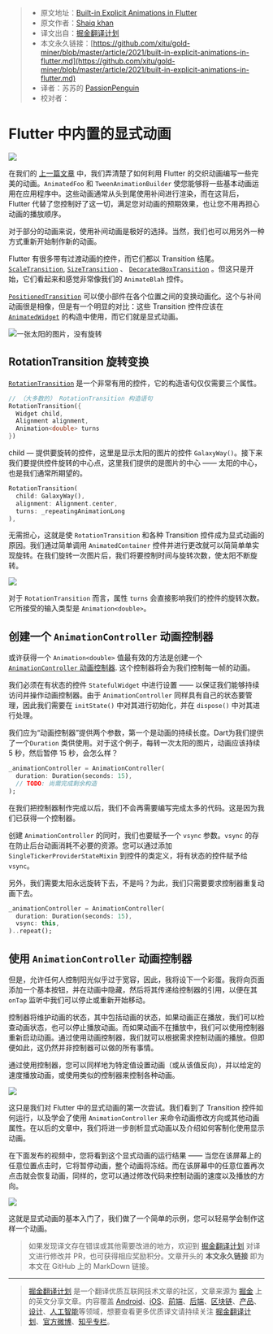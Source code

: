 > * 原文地址：[Built-in Explicit Animations in Flutter](https://medium.com/flutterdevs/built-in-explicit-animations-in-flutter-438a039dd90)
> * 原文作者：[Shaiq khan](https://medium.com/@shaiq_khan)
> * 译文出自：[掘金翻译计划](https://github.com/xitu/gold-miner)
> * 本文永久链接：[https://github.com/xitu/gold-miner/blob/master/article/2021/built-in-explicit-animations-in-flutter.md](https://github.com/xitu/gold-miner/blob/master/article/2021/built-in-explicit-animations-in-flutter.md)
> * 译者：苏苏的 [PassionPenguin](https://github.com/PassionPenguin/)
> * 校对者：

# Flutter 中内置的显式动画

![](https://cdn-images-1.medium.com/max/2160/1*-VpftDFf_ArJZoyuOjqBJA.png)

在我们的 [上一篇文章](https://github.com/xitu/gold-miner/blob/master/article/2021/staggered-animation-in-flutter.md) 中，我们弄清楚了如何利用 Flutter 的交织动画编写一些完美的动画。`AnimatedFoo` 和 `TweenAnimationBuilder` 使您能够将一些基本动画运用在应用程序中。这些动画通常从头到尾使用补间进行渲染，而在这背后，Flutter 代替了您控制好了这一切，满足您对动画的预期效果，也让您不用再担心动画的播放顺序。

对于部分的动画来说，使用补间动画是极好的选择。当然，我们也可以用另外一种方式重新开始制作新的动画。

Flutter 有很多带有过渡动画的控件，而它们都以 Transition 结尾。 [`ScaleTransition`](https://api.flutter.cn/flutter/widgets/ScaleTransition-class.html), [`SizeTransition`](https://api.flutter.cn/flutter/widgets/SizeTransition-class.html) 、 [`DecoratedBoxTransition`](https://api.flutter.cn/flutter/widgets/DecoratedBoxTransition-class.html) 。但这只是开始，它们看起来和感觉非常像我们的 `AnimateBlah` 控件。

[`PositionedTransition`](https://api.flutter.cn/flutter/widgets/PositionedTransition-class.html) 可以使小部件在各个位置之间的变换动画化。这个与补间动画很是相像，但是有一个明显的对比：这些 Transition 控件应该在 [`AnimatedWidget`](https://api.flutter.dev/flutter/widgets/AnimatedWidget-class.htmlhttps://api.flutter.dev/flutter/widgets/AnimatedWidget-class.html) 的构造中使用，而它们就是显式动画。

![一张太阳的图片，没有旋转](https://cdn-images-1.medium.com/max/5760/1*Rj0MJbE-gRj3gmUTwSkKog.jpeg)

## RotationTransition 旋转变换

[`RotationTransition`](https://api.flutter.dev/flutter/widgets/RotationTransition-class.html) 是一个非常有用的控件，它的构造语句仅仅需要三个属性。

```dart
// （大多数的） RotationTransition 构造语句
RotationTransition({
  Widget child,
  Alignment alignment,
  Animation<double> turns
})
```

child — 提供要旋转的控件，这里是显示太阳的图片的控件 `GalaxyWay()`。接下来我们要提供控件旋转的中心点，这里我们提供的是图片的中心 —— 太阳的中心，也是我们通常所期望的。

```dart
RotationTransition(
  child: GalaxyWay(),
  alignment: Alignment.center,
  turns: _repeatingAnimationLong
),
```

无需担心，这就是使 `RotationTransition` 和各种 Transition 控件成为显式动画的原因。我们通过简单调用 `AnimatedContainer` 控件并进行更改就可以简简单单实现旋转。在我们旋转一次图片后，我们将要控制时间与旋转次数，使太阳不断旋转。

![](https://cdn-images-1.medium.com/max/2000/1*oeGSTGSJwkqzQueCykTggw.gif)

对于 `RotationTransition` 而言，属性 `turns` 会直接影响我们的控件的旋转次数。它所接受的输入类型是 `Animation<double>`。

## 创建一个 `AnimationController` 动画控制器

或许获得一个 `Animation<double>` 值最有效的方法是创建一个 [`AnimationController` 动画控制器](https://api.flutter.dev/flutter/animation/AnimationController-class.html). 这个控制器将会为我们控制每一帧的动画。

我们必须在有状态的控件 `StatefulWidget` 中进行设置 —— 以保证我们能够持续访问并操作动画控制器。由于 `AnimationController` 同样具有自己的状态要管理，因此我们需要在 `initState()` 中对其进行初始化，并在 `dispose()` 中对其进行处理。

我们应为“动画控制器”提供两个参数，第一个是动画的持续长度。Dart为我们提供了一个`Duration` 类供使用。对于这个例子，每转一次太阳的图片，动画应该持续 5 秒，然后暂停 15 秒，会怎么样？

```dart
_animationController = AnimationController(
  duration: Duration(seconds: 15),
  // TODO: 尚需完成剩余构造
);
```

在我们把控制器制作完成以后，我们不会再需要编写完成太多的代码。这是因为我们已获得一个控制器。

创建 `AnimationController` 的同时，我们也要赋予一个 `vsync` 参数。`vsync` 的存在防止后台动画消耗不必要的资源。您可以通过添加 `SingleTickerProviderStateMixin` 到控件的类定义，将有状态的控件赋予给 `vsync`。

另外，我们需要太阳永远旋转下去，不是吗？为此，我们只需要要求控制器重复动画下去。

```dart
_animationController = AnimationController(
  duration: Duration(seconds: 15),
  vsync: this,
)..repeat();
```

## 使用 `AnimationController` 动画控制器

但是，允许任何人控制阳光似乎过于宽容，因此，我将设下一个彩蛋。我将向页面添加一个基本按钮，并在动画中隐藏，然后将其传递给控制器的引用，以便在其 `onTap` 监听中我们可以停止或重新开始移动。

控制器将维护动画的状态，其中包括动画的状态，如果动画正在播放，我们可以检查动画状态，也可以停止播放动画。而如果动画不在播放中，我们可以使用控制器重新启动动画。通过使用动画控制器，我们就可以根据需求控制动画的播放。但即便如此，这仍然并非控制器可以做的所有事情。

通过使用控制器，您可以同样地为特定值设置动画（或从该值反向），并以给定的速度播放动画，或使用类似的控制器来控制各种动画。

![](https://cdn-images-1.medium.com/max/2000/1*qmRBKLFSVNTvW8-uWFvbKw.gif)

这只是我们对 Flutter 中的显式动画的第一次尝试。我们看到了 Transition 控件如何运行，以及学会了使用 `AnimationController` 来命令动画修改方向或其他动画属性。在以后的文章中，我们将进一步剖析显式动画以及介绍如何客制化使用显示动画。

在下面发布的视频中，您将看到这个显式动画的运行结果 —— 当您在该屏幕上的任意位置点击时，它将暂停动画，整个动画将冻结。而在该屏幕中的任意位置再次点击就会恢复动画，同样的，您可以通过修改代码来控制动画的速度以及播放的方向。

![](https://cdn-images-1.medium.com/max/2000/1*y7sP1wxW1UHb_42Wv2foUw.gif)

这就是显式动画的基本入门了，我们做了一个简单的示例，您可以轻易学会制作这样一个动画。

> 如果发现译文存在错误或其他需要改进的地方，欢迎到 [掘金翻译计划](https://github.com/xitu/gold-miner) 对译文进行修改并 PR，也可获得相应奖励积分。文章开头的 **本文永久链接** 即为本文在 GitHub 上的 MarkDown 链接。

---

> [掘金翻译计划](https://github.com/xitu/gold-miner) 是一个翻译优质互联网技术文章的社区，文章来源为 [掘金](https://juejin.im) 上的英文分享文章。内容覆盖 [Android](https://github.com/xitu/gold-miner#android)、[iOS](https://github.com/xitu/gold-miner#ios)、[前端](https://github.com/xitu/gold-miner#前端)、[后端](https://github.com/xitu/gold-miner#后端)、[区块链](https://github.com/xitu/gold-miner#区块链)、[产品](https://github.com/xitu/gold-miner#产品)、[设计](https://github.com/xitu/gold-miner#设计)、[人工智能](https://github.com/xitu/gold-miner#人工智能)等领域，想要查看更多优质译文请持续关注 [掘金翻译计划](https://github.com/xitu/gold-miner)、[官方微博](http://weibo.com/juejinfanyi)、[知乎专栏](https://zhuanlan.zhihu.com/juejinfanyi)。
